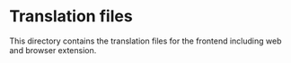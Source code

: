 # Translation files

This directory contains the translation files for the frontend including web and browser extension.
